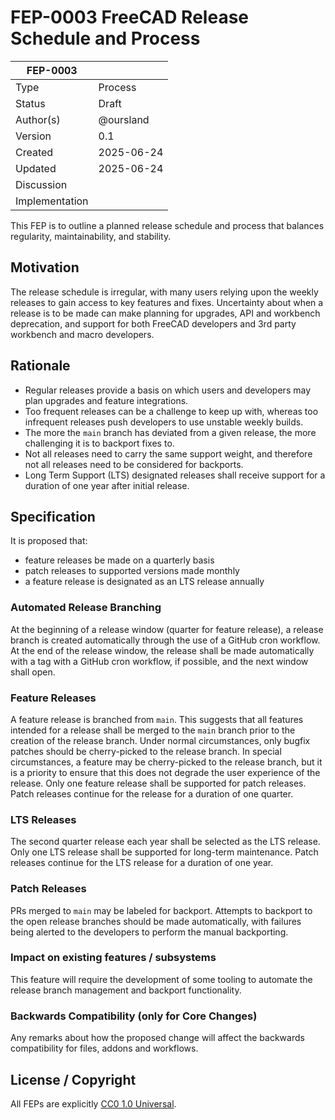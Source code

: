 # FEP-0003 FreeCAD Release Schedule and Process

| FEP-0003       |                                                                                                 |
| -------------- | ----------------------------------------------------------------------------------------------- |
| Type           | Process                                                                                         |
| Status         | Draft                                                                                           |
| Author(s)      | @oursland                                                                                       |
| Version        | 0.1                                                                                             |
| Created        | 2025-06-24                                                                                      |
| Updated        | 2025-06-24                                                                                      |
| Discussion     |                                                                                                 |
| Implementation |                                                                                                 |

This FEP is to outline a planned release schedule and process that balances regularity, maintainability, and stability.

## Motivation

The release schedule is irregular, with many users relying upon the weekly releases to gain access to key features and fixes.  Uncertainty about when a release is to be made can make planning for upgrades, API and workbench deprecation, and support for both FreeCAD developers and 3rd party workbench and macro developers.

## Rationale

* Regular releases provide a basis on which users and developers may plan upgrades and feature integrations.
* Too frequent releases can be a challenge to keep up with, whereas too infrequent releases push developers to use unstable weekly builds.
* The more the `main` branch has deviated from a given release, the more challenging it is to backport fixes to.
* Not all releases need to carry the same support weight, and therefore not all releases need to be considered for backports.
* Long Term Support (LTS) designated releases shall receive support for a duration of one year after initial release.

## Specification

It is proposed that:

* feature releases be made on a quarterly basis
* patch releases to supported versions made monthly
* a feature release is designated as an LTS release annually

### Automated Release Branching

At the beginning of a release window (quarter for feature release), a release branch is created automatically through the use of a GitHub cron workflow.  At the end of the release window, the release shall be made automatically with a tag with a GitHub cron workflow, if possible, and the next window shall open.

### Feature Releases

A feature release is branched from `main`.  This suggests that all features intended for a release shall be merged to the `main` branch prior to the creation of the release branch.  Under normal circumstances, only bugfix patches should be cherry-picked to the release branch.  In special circumstances, a feature may be cherry-picked to the release branch, but it is a priority to ensure that this does not degrade the user experience of the release.  Only one feature release shall be supported for patch releases.  Patch releases continue for the release for a duration of one quarter.

### LTS Releases

The second quarter release each year shall be selected as the LTS release.  Only one LTS release shall be supported for long-term maintenance.  Patch releases continue for the LTS release for a duration of one year.

### Patch Releases

PRs merged to `main` may be labeled for backport.  Attempts to backport to the open release branches should be made automatically, with failures being alerted to the developers to perform the manual backporting.

### Impact on existing features / subsystems

This feature will require the development of some tooling to automate the release branch management and backport functionality.

### Backwards Compatibility (only for Core Changes)

Any remarks about how the proposed change will affect the backwards compatibility for files, addons and workflows.

## License / Copyright

All FEPs are explicitly [CC0 1.0 Universal](https://creativecommons.org/publicdomain/zero/1.0/).

